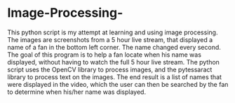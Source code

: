 # Image-Processing-
This python script is my attempt at learning and using image processing. The images are screenshots from a 5 hour live stream, that displayed a name of a fan in the bottom left corner. The name changed every second. The goal of this program is to help a fan locate when his name was displayed, without having to watch the full 5 hour live stream. The python script uses the OpenCV library to process images, and the pytessaract library to process text on the images. The end result is a list of names that were displayed in the video, which the user can then be searched by the fan to determine when his/her name was displayed. 
